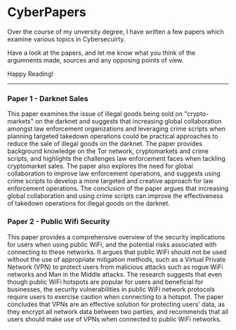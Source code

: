 # CyberPapers

Over the course of my unversity degree, I have written a few papers which examine various topics in Cybersecuirty. 

Have a look at the papers, and let me know what you think of the argumnents made, sources and any opposing points of view. 

Happy Reading!


 --------------------------------------------------------
 
 ### Paper 1 - Darknet Sales
 
This paper examines the issue of illegal goods being sold on "crypto-markets" on the darknet and suggests that increasing global collaboration amongst law enforcement organizations and leveraging crime scripts when planning targeted takedown operations could be practical approaches to reduce the sale of illegal goods on the darknet. The paper provides background knowledge on the Tor network, cryptomarkets and crime scripts, and highlights the challenges law enforcement faces when tackling cryptomarket sales. The paper also explores the need for global collaboration to improve law enforcement operations, and suggests using crime scripts to develop a more targeted and creative approach for law enforcement operations. The conclusion of the paper argues that increasing global collaboration and using crime scripts can improve the effectiveness of takedown operations for illegal goods on the darknet.
 
 ### Paper 2 - Public Wifi Security
 
This paper provides a comprehensive overview of the security implications for users when using public WiFi, and the potential risks associated with connecting to these networks. It argues that public WiFi should not be used without the use of appropriate mitigation methods, such as a Virtual Private Network (VPN) to protect users from malicious attacks such as rogue WiFi networks and Man in the Middle attacks. The research suggests that even though public WiFi hotspots are popular for users and beneficial for businesses, the security vulnerabilities in public WiFi network protocols require users to exercise caution when connecting to a hotspot. The paper concludes that VPNs are an effective solution for protecting users' data, as they encrypt all network data between two parties, and recommends that all users should make use of VPNs when connected to public WiFi networks.

